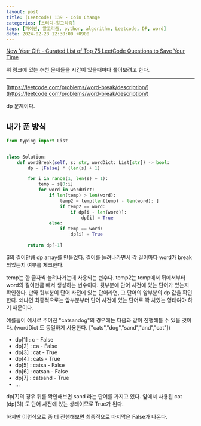 ```yaml
---
layout: post
title: (Leetcode) 139 - Coin Change
categories: [스터디-알고리즘]
tags: [파이썬, 알고리즘, python, algorithm, Leetcode, DP, word]
date: 2024-02-28 12:30:00 +0900
---
```


[New Year Gift - Curated List of Top 75 LeetCode Questions to Save Your Time](https://www.teamblind.com/post/New-Year-Gift---Curated-List-of-Top-75-LeetCode-Questions-to-Save-Your-Time-OaM1orEU)

위 링크에 있는 추천 문제들을 시간이 있을때마다 풀어보려고 한다.

---

[https://leetcode.com/problems/word-break/description/](https://leetcode.com/problems/word-break/description/)

dp 문제이다.

## 내가 푼 방식

```python
from typing import List


class Solution:
    def wordBreak(self, s: str, wordDict: List[str]) -> bool:
        dp = [False] * (len(s) + 1)

        for i in range(1, len(s) + 1):
            temp = s[0:i]
            for word in wordDict:
                if len(temp) > len(word):
                    temp2 = temp[len(temp) - len(word): ]
                    if temp2 == word:
                        if dp[i - len(word)]:
                            dp[i] = True
                else:
                    if temp == word:
                        dp[i] = True

        return dp[-1]
```

S의 길이만큼 dp array를 만들었다.
길이를 늘려나가면서 각 길이마다 word가 break 되었는지 여부를 체크한다.

temp는 한 글자씩 늘려나가는데 사용되는 변수다.
temp2는 temp에서 뒤에서부터 word의 길이만큼 빼서 생성하는 변수이다. 뒷부분에 단어 사전에 있는 단어가 있는지 확인한다.
만약 뒷부분이 단어 사전에 있는 단어라면, 그 단어의 앞부분의 dp 값을 확인한다. 왜냐면 최종적으로는 앞부분부터 단어 사전에 있는 단어로 꽉 차있는 형태여야 하기 때문이다.

예를들어 예시로 주어진 "catsandog"의 경우에는 다음과 같이 진행해볼 수 있을 것이다.
(wordDict 도 동일하게 사용한다. ["cats","dog","sand","and","cat"])

- dp[1] : c - False
- dp[2] : ca - False
- dp[3] : cat - True
- dp[4] : cats - True
- dp[5] : catsa - False
- dp[6] : catsan - False
- dp[7] : catsand - True
- ...

dp[7]의 경우 뒤를 확인해보면 sand 라는 단어를 가지고 있다. 앞에서 사용된 cat (dp[3]) 도 단어 사전에 있는 상태이므로 True가 된다.

하지만 이런식으로 좀 더 진행해보면 최종적으로 마지막은 False가 나온다.

